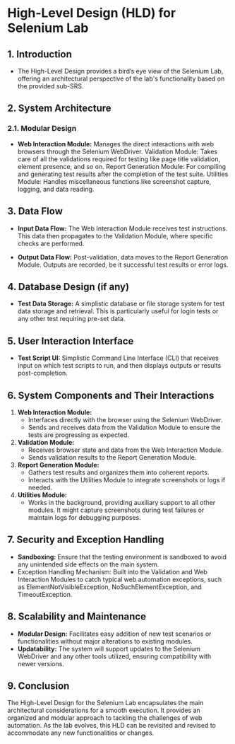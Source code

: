 # High-Level Design (HLD) for Selenium Lab

## 1. Introduction

 - The High-Level Design provides a bird’s eye view of the Selenium Lab, offering an architectural perspective of the lab's functionality based on the provided sub-SRS.

## 2. System Architecture

### 2.1. Modular Design

- **Web Interaction Module:** Manages the direct interactions with web browsers through the Selenium WebDriver.
    Validation Module: Takes care of all the validations required for testing like page title validation, element presence, and so on.
    Report Generation Module: For compiling and generating test results after the completion of the test suite.
    Utilities Module: Handles miscellaneous functions like screenshot capture, logging, and data reading.

## 3. Data Flow

- **Input Data Flow:**
        The Web Interaction Module receives test instructions.
        This data then propagates to the Validation Module, where specific checks are performed.

- **Output Data Flow:**
        Post-validation, data moves to the Report Generation Module.
        Outputs are recorded, be it successful test results or error logs.

## 4. Database Design (if any)

- **Test Data Storage:** A simplistic database or file storage system for test data storage and retrieval. This is particularly useful for login tests or any other test requiring pre-set data.

## 5. User Interaction Interface

- **Test Script UI:** Simplistic Command Line Interface (CLI) that receives input on which test scripts to run, and then displays outputs or results post-completion.

## 6. System Components and Their Interactions

1. **Web Interaction Module:**
    - Interfaces directly with the browser using the Selenium WebDriver.
    - Sends and receives data from the Validation Module to ensure the tests are progressing as expected.
2.  **Validation Module:**
      -  Receives browser state and data from the Web Interaction Module.
      -  Sends validation results to the Report Generation Module.
3.  **Report Generation Module:**
       - Gathers test results and organizes them into coherent reports.
       - Interacts with the Utilities Module to integrate screenshots or logs if needed.
4. **Utilities Module:**
    - Works in the background, providing auxiliary support to all other modules. It might capture screenshots during test failures or maintain logs for debugging purposes.

## 7. Security and Exception Handling

- **Sandboxing:** Ensure that the testing environment is sandboxed to avoid any unintended side effects on the main system.
- Exception Handling Mechanism: Built into the Validation and Web Interaction Modules to catch typical web automation exceptions, such as ElementNotVisibleException, NoSuchElementException, and TimeoutException.

## 8. Scalability and Maintenance

- **Modular Design:** Facilitates easy addition of new test scenarios or functionalities without major alterations to existing modules.
- **Updatability:** The system will support updates to the Selenium WebDriver and any other tools utilized, ensuring compatibility with newer versions.

## 9. Conclusion

The High-Level Design for the Selenium Lab encapsulates the main architectural considerations for a smooth execution. It provides an organized and modular approach to tackling the challenges of web automation. As the lab evolves, this HLD can be revisited and revised to accommodate any new functionalities or changes.